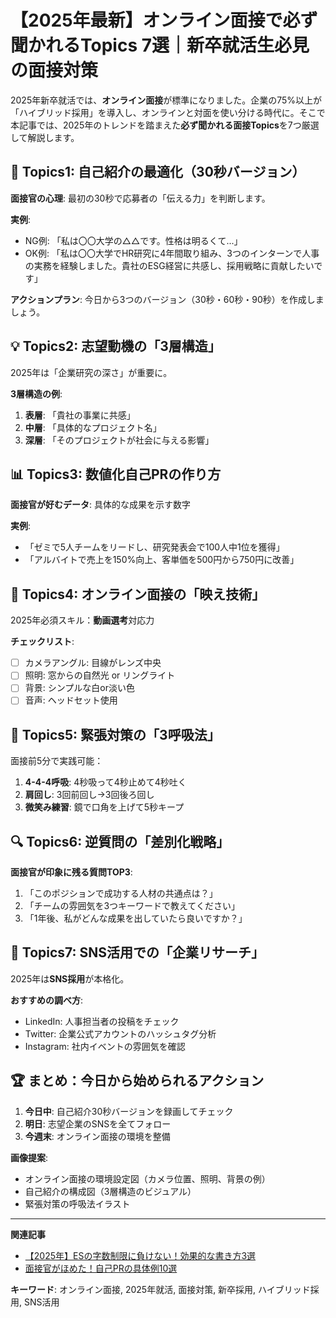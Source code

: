 # 【2025年最新】オンライン面接で必ず聞かれるTopics 7選｜新卒就活生必見の面接対策

2025年新卒就活では、**オンライン面接**が標準になりました。企業の75%以上が「ハイブリッド採用」を導入し、オンラインと対面を使い分ける時代に。そこで本記事では、2025年のトレンドを踏まえた**必ず聞かれる面接Topics**を7つ厳選して解説します。

## 🎯 Topics1: 自己紹介の最適化（30秒バージョン）

**面接官の心理**: 最初の30秒で応募者の「伝える力」を判断します。

**実例**: 
- NG例: 「私は〇〇大学の△△です。性格は明るくて...」
- OK例: 「私は〇〇大学でHR研究に4年間取り組み、3つのインターンで人事の実務を経験しました。貴社のESG経営に共感し、採用戦略に貢献したいです」

**アクションプラン**: 今日から3つのバージョン（30秒・60秒・90秒）を作成しましょう。

## 💡 Topics2: 志望動機の「3層構造」

2025年は「企業研究の深さ」が重要に。

**3層構造の例**:
1. **表層**: 「貴社の事業に共感」
2. **中層**: 「具体的なプロジェクト名」
3. **深層**: 「そのプロジェクトが社会に与える影響」

## 📊 Topics3: 数値化自己PRの作り方

**面接官が好むデータ**: 具体的な成果を示す数字

**実例**:
- 「ゼミで5人チームをリードし、研究発表会で100人中1位を獲得」
- 「アルバイトで売上を150%向上、客単価を500円から750円に改善」

## 🎥 Topics4: オンライン面接の「映え技術」

2025年必須スキル：**動画選考**対応力

**チェックリスト**:
- [ ] カメラアングル: 目線がレンズ中央
- [ ] 照明: 窓からの自然光 or リングライト
- [ ] 背景: シンプルな白or淡い色
- [ ] 音声: ヘッドセット使用

## 🤝 Topics5: 緊張対策の「3呼吸法」

面接前5分で実践可能：
1. **4-4-4呼吸**: 4秒吸って4秒止めて4秒吐く
2. **肩回し**: 3回前回し→3回後ろ回し
3. **微笑み練習**: 鏡で口角を上げて5秒キープ

## 🔍 Topics6: 逆質問の「差別化戦略」

**面接官が印象に残る質問TOP3**:
1. 「このポジションで成功する人材の共通点は？」
2. 「チームの雰囲気を3つキーワードで教えてください」
3. 「1年後、私がどんな成果を出していたら良いですか？」

## 📱 Topics7: SNS活用での「企業リサーチ」

2025年は**SNS採用**が本格化。

**おすすめの調べ方**:
- LinkedIn: 人事担当者の投稿をチェック
- Twitter: 企業公式アカウントのハッシュタグ分析
- Instagram: 社内イベントの雰囲気を確認

## 🏆 まとめ：今日から始められるアクション

1. **今日中**: 自己紹介30秒バージョンを録画してチェック
2. **明日**: 志望企業のSNSを全てフォロー
3. **今週末**: オンライン面接の環境を整備

**画像提案**: 
- オンライン面接の環境設定図（カメラ位置、照明、背景の例）
- 自己紹介の構成図（3層構造のビジュアル）
- 緊張対策の呼吸法イラスト

---

**関連記事**
- [【2025年】ESの字数制限に負けない！効果的な書き方3選](link)
- [面接官がほめた！自己PRの具体例10選](link)

**キーワード**: オンライン面接, 2025年就活, 面接対策, 新卒採用, ハイブリッド採用, SNS活用